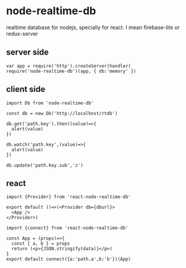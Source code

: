 # node-realtime-db

realtime database for nodejs, specially for react. I mean firebase-lite or redux-server

## server side

```
var app = require('http').createServer(handler)
require('node-realtime-db')(app, { db:'memory' })
```

## client side

```
import Db from 'node-realtime-db'

const db = new Db('http://localhost/rtdb')

db.get('path.key').then((value)=>{
  alert(value)
})

db.watch('path.key',(value)=>{
  alert(value)
})

db.update('path.key.sub','z')

```

## react

```
import {Provider} from 'react-node-realtime-db'

export default ()=>(<Provider db={dburl}>
  <App />
</Provider>)

```


```
import {connect} from 'react-node-realtime-db'

const App = (props)=>{
  const { a, b } = props
  return (<p>{JSON.stringify(data)}</p>)
}
export default connect({a:'path.a',b:'b'})(App)

```
